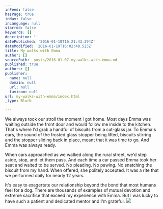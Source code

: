 ```yaml
---
inFeed: false
hasPage: true
inNav: false
inLanguage: null
starred: false
keywords: []
description: ''
datePublished: '2016-01-10T16:21:43.394Z'
dateModified: '2016-01-10T16:02:48.523Z'
title: My walks with Emma
author: []
sourcePath: _posts/2016-01-07-my-walks-with-emma.md
published: true
authors: []
publisher:
  name: null
  domain: null
  url: null
  favicon: null
url: my-walks-with-emma/index.html
_type: Blurb

---
```

We always took our stroll the moment I got home. Most days Emma was waiting outside the front door and would follow me inside to the kitchen. That's where I'd grab a handful of biscuits from a cut-glass jar. To Emma's ears, the sound of the frosted glass stopper being lifted, biscuits stirring and the stopper sliding back in place, meant that it was time to go. And Emma was always ready.

When cars approached as we walked along the rural street, we'd step aside, stop, and let them pass. And each time a car passed Emma took her seat and waited to be served. No pleading. No pawing. No snatching the biscuit from my hand. When offered, she politely accepted. It was a rite that we performed daily for nearly 12 years. 

It's easy to exagertate our relationship beyond the bond that most humans feel for a dog. There are thousands of examples of mutual devotion and extreme sacrifice that exceed my experience with Emma. But I was lucky to have such a patient and dedicated mentor and I'm grateful.
![](https://the-grid-user-content.s3-us-west-2.amazonaws.com/61d85b4d-0ed5-4921-8a35-bfd49bca74ba.jpg)